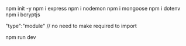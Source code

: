npm init -y
npm i express
npm i nodemon
npm i mongoose
npm i dotenv
npm i bcryptjs



"type":"module" // no need to make required to import


npm run dev